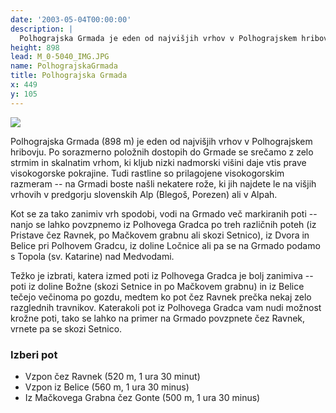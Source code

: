 ```yaml
---
date: '2003-05-04T00:00:00'
description: |
  Polhograjska Grmada je eden od najvišjih vrhov v Polhograjskem hribovju. Po sorazmerno položnih dostopih do Grmade se srečamo z zelo strmim in skalnatim vrhom, ki kljub nizki nadmorski višini (manj kot 900 metrov) daje vtis prave visokogorske pokrajine.
height: 898
lead: M_0-5040_IMG.JPG
name: PolhograjskaGrmada
title: Polhograjska Grmada
x: 449
y: 105
---
```

![](/images/hikes/PolhograjskaGrmada/M_0-5040_IMG.JPG)

Polhograjska Grmada (898 m) je eden od najvišjih vrhov v Polhograjskem hribovju. Po sorazmerno položnih dostopih do Grmade se srečamo z zelo strmim in skalnatim vrhom, ki kljub nizki nadmorski višini daje vtis prave visokogorske pokrajine. Tudi rastline so prilagojene visokogorskim razmeram -- na Grmadi boste našli nekatere rože, ki jih najdete le na višjih vrhovih v predgorju slovenskih Alp (Blegoš, Porezen) ali v Alpah.

Kot se za tako zanimiv vrh spodobi, vodi na Grmado več markiranih poti -- nanjo se lahko povzpnemo iz Polhovega Gradca po treh različnih poteh (iz Pristave čez Ravnek, po Mačkovem grabnu ali skozi Setnico), iz Dvora in Belice pri Polhovem Gradcu, iz doline Ločnice ali pa se na Grmado podamo s Topola (sv. Katarine) nad Medvodami.

Težko je izbrati, katera izmed poti iz Polhovega Gradca je bolj zanimiva -- poti iz doline Božne (skozi Setnice in po Mačkovem grabnu) in iz Belice tečejo večinoma po gozdu, medtem ko pot čez Ravnek prečka nekaj zelo razglednih travnikov. Katerakoli pot iz Polhovega Gradca vam nudi možnost krožne poti, tako se lahko na primer na Grmado povzpnete čez Ravnek, vrnete pa se skozi Setnico.

### Izberi pot

* Vzpon čez Ravnek (520 m, 1 ura 30 minut)
* Vzpon iz Belice (560 m, 1 ura 30 minus)
* Iz Mačkovega Grabna čez Gonte (500 m, 1 ura 30 minus)
